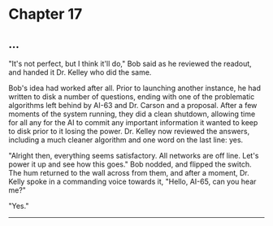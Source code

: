 # Chapter 17
## ...

"It's not perfect, but I think it'll do," Bob said as he reviewed the readout, and handed it Dr. Kelley who did the same. 

Bob's idea had worked after all. Prior to launching another instance, he had written to disk a number of questions, ending with one of the problematic algorithms left behind by AI-63 and Dr. Carson and a proposal. After a few moments of the system running, they did a clean shutdown, allowing time for all any for the AI to commit any important information it wanted to keep to disk prior to it losing the power. Dr. Kelley now reviewed the answers, including a much cleaner algorithm and one word on the last line: yes.

"Alright then, everything seems satisfactory. All networks are off line. Let's power it up and see how this goes." Bob nodded, and flipped the switch. The hum returned to the wall across from them, and after a moment, Dr. Kelly spoke in a commanding voice towards it, "Hello, AI-65, can you hear me?"

"Yes."

---


